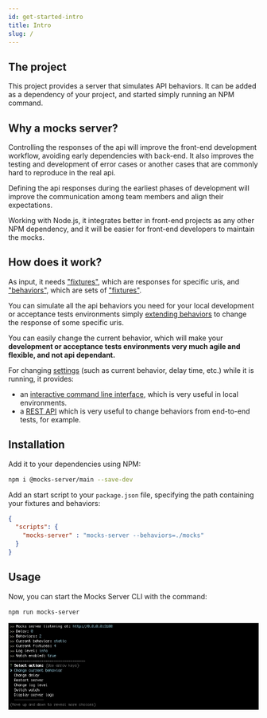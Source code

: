 ```yaml
---
id: get-started-intro
title: Intro
slug: /
---
```


## The project

This project provides a server that simulates API behaviors. It can be added as a dependency of your project, and started simply running an NPM command.

## Why a mocks server?

Controlling the responses of the api will improve the front-end development workflow, avoiding early dependencies with back-end. It also improves the testing and development of error cases or another cases that are commonly hard to reproduce in the real api.

Defining the api responses during the earliest phases of development will improve the communication among team members and align their expectations.

Working with Node.js, it integrates better in front-end projects as any other NPM dependency, and it will be easier for front-end developers to maintain the mocks.

## How does it work?

As input, it needs ["fixtures"](get-started-fixtures.md), which are responses for specific uris, and ["behaviors"](get-started-behaviors.md), which are sets of ["fixtures"](get-started-fixtures.md).

You can simulate all the api behaviors you need for your local development or acceptance tests environments simply [extending behaviors](get-started-behaviors.md#extending-behaviors) to change the response of some specific uris.

You can easily change the current behavior, which will make your __development or acceptance tests environments very much agile and flexible, and not api dependant.__

For changing [settings](configuration-command-line-arguments.md) (such as current behavior, delay time, etc.) while it is running, it provides:
* an [interactive command line interface](configuration-interactive-cli.md), which is very useful in local environments.
* a [REST API](configuration-rest-api.md) which is very useful to change behaviors from end-to-end tests, for example.

## Installation

Add it to your dependencies using NPM:

```bash
npm i @mocks-server/main --save-dev
```

Add an start script to your `package.json` file, specifying the path containing your fixtures and behaviors:

```json
{
  "scripts": {
    "mocks-server" : "mocks-server --behaviors=./mocks"
  }
}
```

## Usage

Now, you can start the Mocks Server CLI with the command:

```bash
npm run mocks-server
```

![Interactive CLI](assets/cli_animation.gif)
